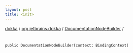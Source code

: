 ```yaml
---
layout: post
title: <init>
---
```

[dokka](../../index.md) / [org.jetbrains.dokka](../index.md) / [DocumentationNodeBuilder](index.md) / [<init>](_init_.md)

# <init>

```
public DocumentationNodeBuilder(context: BindingContext)
```
